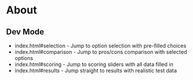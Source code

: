 # About

## Dev Mode
  - index.html#selection - Jump to option selection with pre-filled
  choices
  - index.html#comparison - Jump to pros/cons comparison with selected
  options
  - index.html#scoring - Jump to scoring sliders with all data filled in
  - index.html#results - Jump straight to results with realistic test
  data
